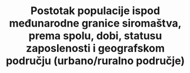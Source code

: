 ---
title: >-
   Postotak populacije ispod međunarodne granice siromaštva, prema spolu, dobi, statusu zaposlenosti i geografskom području (urbano/ruralno područje)
permalink: /1-1-1/
sdg_goal: 1
layout: indicator
indicator: 1.1.1
indicator_variable: null
graph: null
graph_type_description: null
graph_status_notes: Hold
variable_description: null
variable_notes: null
un_designated_tier: '1'
un_custodial_agency: 'World  Bank  (Partner  Agencies:  ILO)'
target_id: '1.1'
has_metadata: true
rationale_interpretation: >-
   Ovaj pokazatelj kombinira pokazatelj siromaštva koji je prvi cilj MDG u smanjenju siromaštva sa odgovarajućim pokazateljem radnog statusta za praćenje drugog cilja (1B) MDSs. Kombinirajući status siromaštva sa statusom zaposlenosti, uključen je koncept radno siromašnih koji ima za cilj mjeriti koliko osoba koje rade, unatoč činjenici što su zaposleni, žive u siromaštvu.  
goal_meta_link: 'http://unstats.un.org/sdgs/files/metadata-compilation/Metadata-Goal-1.pdf'
goal_meta_link_page: 2
indicator_name: >-
  Postotak populacije ispod međunarodne granice siromaštva, prema spolu, dobi, statusu zaposlenosti i geografskom području (urbano/ruralno područje)
target: >-
   Do 2030., posvuda iskorijeniti ekstremno siromaštvo za sve osobe , trenutno mjereno kao osobe koje žive sa manje od $1.25 dnevno 
indicator_definition: >-
  Ovaj pokazatelj prikazuje postotak ukupne populacije i postotak zaposlene populacije koja živi u kućanstvima kojima je potrošnja ili dohodak po članu kućanstva ispod međunarodne granice siromaštva koja iznosi US$1.25. 
method_of_computation: >-
  Calculated  by  dividing  the  number  of  persons  living  in  households  below  the  poverty  line  (disaggregated  by  sex,  age  and  employment  status)  by  the  total  number  of  persons  (disaggregated  by  the  same  sex,  age  and  employment  status  groups).
source_agency_staff_name: 'SEHSD,  U.S.  Census  Bureau'
source_title: null
source_notes: null
published: true
comments_and_limitations: Under  review.  
---